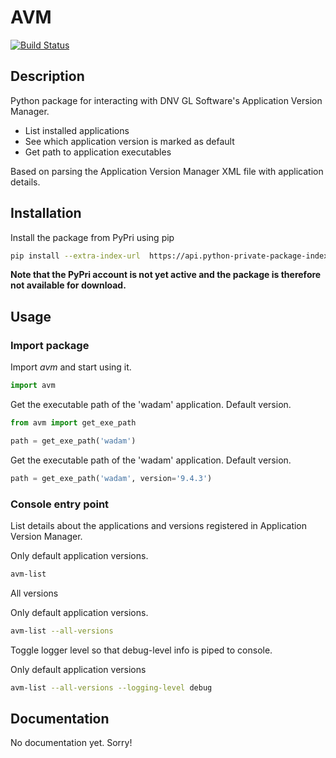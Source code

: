 # AVM
[![Build Status](https://travis-ci.com/SevanSSP/avm.svg?token=3uQ4z5yHC2AVPsxguFuR&branch=master)](https://travis-ci.com/SevanSSP/avm)
## Description
Python package for interacting with DNV GL Software's Application Version Manager.

* List installed applications
* See which application version is marked as default
* Get path to application executables

Based on parsing the Application Version Manager XML file with application details.

## Installation
Install the package from PyPri using pip

```bash
pip install --extra-index-url  https://api.python-private-package-index.com/EYvhW6SyL/ avm
```

**Note that the PyPri account is not yet active and the package is therefore not available for download.**

## Usage
### Import package
Import *avm* and start using it.

```python
import avm
```  

Get the executable path of the 'wadam' application. Default version.

```python
from avm import get_exe_path

path = get_exe_path('wadam')
```  

Get the executable path of the 'wadam' application. Default version.

```python
path = get_exe_path('wadam', version='9.4.3')
```  

### Console entry point
List details about the applications and versions registered in Application Version Manager.

Only default application versions.

```bash
avm-list
```

All versions

Only default application versions.

```bash
avm-list --all-versions
```

Toggle logger level so that debug-level info is piped to console.

Only default application versions

```bash
avm-list --all-versions --logging-level debug
```

## Documentation
No documentation yet. Sorry!